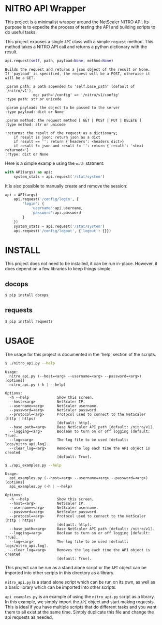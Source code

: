 NITRO API Wrapper
=================
This project is a minimalist wrapper around the NetScaler NITRO API.  Its purpose is to expedite the process of testing the API and building scripts to do useful tasks.

This project exposes a single `API` class with a simple `request` method.  This method takes a NITRO API call and returns a python dictionary with the result.

``` python
api.request(self, path, payload=None, method=None)
```

``` sphinx
Builds the request and returns a json object of the result or None.
If 'payload' is specified, the request will be a POST, otherwise it will be a GET.

:param path: a path appended to 'self.base_path' (default of '/nitro/v1'), 
             eg: path='/config' => '/nitro/v1/config'
:type path: str or unicode

:param payload: the object to be passed to the server
:type payload: dict or None

:param method: the request method [ GET | POST | PUT | DELETE ]
:type method: str or unicode

:returns: the result of the request as a dictionary; 
    if result is json: return json as a dict
    if result == '': return {'headers': <headers dict>}
    if result != json and result != '': return {'result': '<text returned>'}
:rtype: dict or None
```

Here is a simple example using the `with` statment:

``` python
with API(args) as api:
    system_stats = api.request('/stat/system')
```

It is also possible to manually create and remove the session:

``` python
api = API(args)
    api.request('/config/login', {
        'login': {
            'username':api.username,
            'password':api.password
        }
    })
    system_stats = api.request('/stat/system')
    api.request('/config/logout', {'logout': {}})
```


INSTALL
=======
This project does not need to be installed, it can be run in-place.  However, it does depend on a few libraries to keep things simple.

docops
------

``` bash
$ pip install docops
```

requests
--------

``` bash
$ pip install requests
```


USAGE
=====
The usage for this project is documented in the 'help' section of the scripts.

``` bash
$ ./nitro_api.py --help
```

```
Usage:
  nitro_api.py (--host=<arg> --username=<arg> --password=<arg>) [options]
  nitro_api.py (-h | --help)

Options:
  -h --help             Show this screen.
  --host=<arg>          NetScaler IP.
  --username=<arg>      NetScaler username.
  --password=<arg>      NetScaler password.
  --protocol=<arg>      Protocol used to connect to the NetScaler (http | https) 
                        [default: http].
  --base_path=<arg>     Base NetScaler API path [default: /nitro/v1].
  --logging=<arg>       Boolean to turn on or off logging [default: True].
  --log=<arg>           The log file to be used [default: logs/nitro_api.log].
  --clear_log=<arg>     Removes the log each time the API object is created 
                        [default: True].
```

``` bash
$ ./api_examples.py --help
```

```
Usage:
  api_examples.py (--host=<arg> --username=<arg> --password=<arg>) [options]
  api_examples.py (-h | --help)

Options:
  -h --help             Show this screen.
  --host=<arg>          NetScaler IP.
  --username=<arg>      NetScaler username.
  --password=<arg>      NetScaler password.
  --protocol=<arg>      Protocol used to connect to the NetScaler (http | https) 
                        [default: http].
  --base_path=<arg>     Base NetScaler API path [default: /nitro/v1].
  --logging=<arg>       Boolean to turn on or off logging [default: True].
  --log=<arg>           The log file to be used [default: logs/nitro_api.log].
  --clear_log=<arg>     Removes the log each time the API object is created 
                        [default: True].
```

This project can be run as a stand alone script or the `API` object can be imported into other scripts in this directory as a library.

`nitro_api.py` is a stand alone script which can be run on its own, as well as a basic library which can be imported into other scripts.

`api_examples.py` is an example of using the `nitro_api.py` script as a library.  In this example, we  simply import the `API` object and start making requests.  This is ideal if you have multiple scripts that do different tasks and you want them to all exist at the same time.  Simply duplicate this file and change the api requests as needed.

